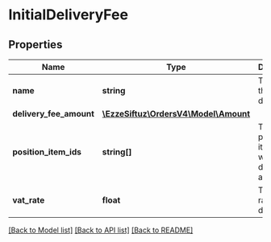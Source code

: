 # InitialDeliveryFee

## Properties
Name | Type | Description | Notes
------------ | ------------- | ------------- | -------------
**name** | **string** | The type of this delivery fee | 
**delivery_fee_amount** | [**\EzzeSiftuz\OrdersV4\Model\Amount**](Amount.md) |  | 
**position_item_ids** | **string[]** | The position item ids to which this delivery fee applies | 
**vat_rate** | **float** | The VAT rate for this delivery fee | 

[[Back to Model list]](../../README.md#documentation-for-models) [[Back to API list]](../../README.md#documentation-for-api-endpoints) [[Back to README]](../../README.md)


